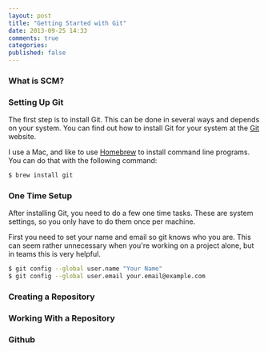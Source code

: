 ```yaml
---
layout: post
title: "Getting Started with Git"
date: 2013-09-25 14:33
comments: true
categories: 
published: false
---
```


### What is SCM?



### Setting Up Git

The first step is to install Git. This can be done in several ways and depends on your system.  You can find out how to install Git for your system at the [Git](http://git-scm.com/) website.  

I use a Mac, and like to use [Homebrew](http://brew.sh/) to install command line programs.  You can do that with the following command:

``` sh
$ brew install git
```

### One Time Setup

After installing Git, you need to do a few one time tasks.  These are system settings, so you only have to do them once per machine.

First you need to set your name and email so git knows who you are.  This can seem rather unnecessary when you're working on a project alone, but in teams this is very helpful.

``` sh
$ git config --global user.name "Your Name"
$ git config --global user.email your.email@example.com
```

### Creating a Repository

### Working With a Repository

### Github